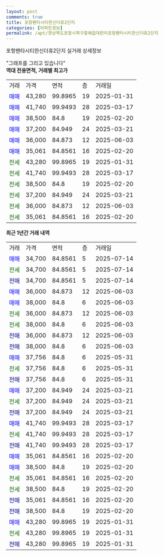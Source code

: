 ```yaml
---
layout: post
comments: true
title: 포항펜타시티한신더휴2단지
categories: [아파트정보]
permalink: /apt/경상북도포항시북구흥해읍대련리포항펜타시티한신더휴2단지
---
```


포항펜타시티한신더휴2단지 실거래 상세정보

<script type="text/javascript">
  google.charts.load('current', {'packages':['line', 'corechart']});
  google.charts.setOnLoadCallback(drawChart);

  function drawChart() {
    var data = new google.visualization.DataTable();
    data.addColumn('date', '거래일');
    data.addColumn('number', "매매");
    data.addColumn('number', "전세");
    data.addColumn('number', "전매");

    data.addRows([[new Date(Date.parse("2025-07-14")), 34700, null, null], [new Date(Date.parse("2025-07-14")), null, 34700, null], [new Date(Date.parse("2025-07-14")), null, null, 34700], [new Date(Date.parse("2025-06-03")), 36000, null, null], [new Date(Date.parse("2025-06-03")), 38000, null, null], [new Date(Date.parse("2025-06-03")), null, 36000, null], [new Date(Date.parse("2025-06-03")), null, 38000, null], [new Date(Date.parse("2025-06-03")), null, null, 36000], [new Date(Date.parse("2025-06-03")), null, null, 38000], [new Date(Date.parse("2025-05-31")), 37756, null, null], [new Date(Date.parse("2025-05-31")), null, 37756, null], [new Date(Date.parse("2025-05-31")), null, null, 37756], [new Date(Date.parse("2025-03-21")), 37200, null, null], [new Date(Date.parse("2025-03-21")), null, 37200, null], [new Date(Date.parse("2025-03-21")), null, null, 37200], [new Date(Date.parse("2025-03-17")), 41740, null, null], [new Date(Date.parse("2025-03-17")), null, 41740, null], [new Date(Date.parse("2025-03-17")), null, null, 41740], [new Date(Date.parse("2025-02-20")), 35061, null, null], [new Date(Date.parse("2025-02-20")), 38500, null, null], [new Date(Date.parse("2025-02-20")), null, 35061, null], [new Date(Date.parse("2025-02-20")), null, 38500, null], [new Date(Date.parse("2025-02-20")), null, null, 35061], [new Date(Date.parse("2025-02-20")), null, null, 38500], [new Date(Date.parse("2025-01-31")), 43280, null, null], [new Date(Date.parse("2025-01-31")), null, 43280, null], [new Date(Date.parse("2025-01-31")), null, null, 43280]]);

    var options = {
      hAxis: {
        format: 'yyyy/MM/dd'
      },    
      lineWidth: 0,
      pointsVisible: true,    
      title: '최근 1년간 유형별 실거래가 분포',
      legend: { position: 'bottom' }
    };

    var formatter = new google.visualization.NumberFormat({pattern:'###,###'} );
    formatter.format(data, 1);
    formatter.format(data, 2);
    
    setTimeout(function() {
        var chart = new google.visualization.LineChart(document.getElementById('columnchart_material'));
        chart.draw(data, (options));
        document.getElementById('loading').style.display = 'none';
    }, 200);
  }
</script>


<div id="loading" style="z-index:20; display: block; margin-left: 0px">"그래프를 그리고 있습니다"</div>
<div id="columnchart_material" style="width: 95%; margin-left: 0px; display: block"></div>
<!-- contents start -->
<b>역대 전용면적, 거래별 최고가</b>
<table class="sortable">
    <tr>
      <td>거래</td>
      <td>가격</td>
      <td>면적</td>
      <td>층</td>
      <td>거래일</td>
    </tr>
        <tr>
          <td><a style="color: blue">매매</a></td>
          <td>43,280</td>
          <td>99.8965</td>
          <td>19</td>
          <td>2025-01-31</td>
        </tr>            <tr>
          <td><a style="color: blue">매매</a></td>
          <td>41,740</td>
          <td>99.9493</td>
          <td>28</td>
          <td>2025-03-17</td>
        </tr>            <tr>
          <td><a style="color: blue">매매</a></td>
          <td>38,500</td>
          <td>84.8</td>
          <td>19</td>
          <td>2025-02-20</td>
        </tr>            <tr>
          <td><a style="color: blue">매매</a></td>
          <td>37,200</td>
          <td>84.949</td>
          <td>24</td>
          <td>2025-03-21</td>
        </tr>            <tr>
          <td><a style="color: blue">매매</a></td>
          <td>36,000</td>
          <td>84.873</td>
          <td>12</td>
          <td>2025-06-03</td>
        </tr>            <tr>
          <td><a style="color: blue">매매</a></td>
          <td>35,061</td>
          <td>84.8561</td>
          <td>16</td>
          <td>2025-02-20</td>
        </tr>        
        <tr>
              <td><a style="color: darkgreen">전세</a></td>
              <td>43,280</td>
              <td>99.8965</td>
              <td>19</td>
              <td>2025-01-31</td>
            </tr>            <tr>
              <td><a style="color: darkgreen">전세</a></td>
              <td>41,740</td>
              <td>99.9493</td>
              <td>28</td>
              <td>2025-03-17</td>
            </tr>            <tr>
              <td><a style="color: darkgreen">전세</a></td>
              <td>38,500</td>
              <td>84.8</td>
              <td>19</td>
              <td>2025-02-20</td>
            </tr>            <tr>
              <td><a style="color: darkgreen">전세</a></td>
              <td>37,200</td>
              <td>84.949</td>
              <td>24</td>
              <td>2025-03-21</td>
            </tr>            <tr>
              <td><a style="color: darkgreen">전세</a></td>
              <td>36,000</td>
              <td>84.873</td>
              <td>12</td>
              <td>2025-06-03</td>
            </tr>            <tr>
              <td><a style="color: darkgreen">전세</a></td>
              <td>35,061</td>
              <td>84.8561</td>
              <td>16</td>
              <td>2025-02-20</td>
            </tr>        
    
</table>

<b>최근 1년간 거래 내역</b>

<table class="sortable">
    <tr>
      <td>거래</td>
      <td>가격</td>
      <td>면적</td>
      <td>층</td>
      <td>거래일</td>
    </tr>
    <tr>
      <td><a style="color: blue">매매</a></td>
      <td>34,700</td>
      <td>84.8561</td>
      <td>5</td>
      <td>2025-07-14</td>
    </tr>          <tr>
      <td><a style="color: darkgreen">전세</a></td>
      <td>34,700</td>
      <td>84.8561</td>
      <td>5</td>
      <td>2025-07-14</td>
    </tr>          <tr>
      <td><a style="color: darkblue">전매</a></td>
      <td>34,700</td>
      <td>84.8561</td>
      <td>5</td>
      <td>2025-07-14</td>
    </tr>          <tr>
      <td><a style="color: blue">매매</a></td>
      <td>36,000</td>
      <td>84.873</td>
      <td>12</td>
      <td>2025-06-03</td>
    </tr>          <tr>
      <td><a style="color: blue">매매</a></td>
      <td>38,000</td>
      <td>84.8</td>
      <td>6</td>
      <td>2025-06-03</td>
    </tr>          <tr>
      <td><a style="color: darkgreen">전세</a></td>
      <td>36,000</td>
      <td>84.873</td>
      <td>12</td>
      <td>2025-06-03</td>
    </tr>          <tr>
      <td><a style="color: darkgreen">전세</a></td>
      <td>38,000</td>
      <td>84.8</td>
      <td>6</td>
      <td>2025-06-03</td>
    </tr>          <tr>
      <td><a style="color: darkblue">전매</a></td>
      <td>36,000</td>
      <td>84.873</td>
      <td>12</td>
      <td>2025-06-03</td>
    </tr>          <tr>
      <td><a style="color: darkblue">전매</a></td>
      <td>38,000</td>
      <td>84.8</td>
      <td>6</td>
      <td>2025-06-03</td>
    </tr>          <tr>
      <td><a style="color: blue">매매</a></td>
      <td>37,756</td>
      <td>84.8</td>
      <td>6</td>
      <td>2025-05-31</td>
    </tr>          <tr>
      <td><a style="color: darkgreen">전세</a></td>
      <td>37,756</td>
      <td>84.8</td>
      <td>6</td>
      <td>2025-05-31</td>
    </tr>          <tr>
      <td><a style="color: darkblue">전매</a></td>
      <td>37,756</td>
      <td>84.8</td>
      <td>6</td>
      <td>2025-05-31</td>
    </tr>          <tr>
      <td><a style="color: blue">매매</a></td>
      <td>37,200</td>
      <td>84.949</td>
      <td>24</td>
      <td>2025-03-21</td>
    </tr>          <tr>
      <td><a style="color: darkgreen">전세</a></td>
      <td>37,200</td>
      <td>84.949</td>
      <td>24</td>
      <td>2025-03-21</td>
    </tr>          <tr>
      <td><a style="color: darkblue">전매</a></td>
      <td>37,200</td>
      <td>84.949</td>
      <td>24</td>
      <td>2025-03-21</td>
    </tr>          <tr>
      <td><a style="color: blue">매매</a></td>
      <td>41,740</td>
      <td>99.9493</td>
      <td>28</td>
      <td>2025-03-17</td>
    </tr>          <tr>
      <td><a style="color: darkgreen">전세</a></td>
      <td>41,740</td>
      <td>99.9493</td>
      <td>28</td>
      <td>2025-03-17</td>
    </tr>          <tr>
      <td><a style="color: darkblue">전매</a></td>
      <td>41,740</td>
      <td>99.9493</td>
      <td>28</td>
      <td>2025-03-17</td>
    </tr>          <tr>
      <td><a style="color: blue">매매</a></td>
      <td>35,061</td>
      <td>84.8561</td>
      <td>16</td>
      <td>2025-02-20</td>
    </tr>          <tr>
      <td><a style="color: blue">매매</a></td>
      <td>38,500</td>
      <td>84.8</td>
      <td>19</td>
      <td>2025-02-20</td>
    </tr>          <tr>
      <td><a style="color: darkgreen">전세</a></td>
      <td>35,061</td>
      <td>84.8561</td>
      <td>16</td>
      <td>2025-02-20</td>
    </tr>          <tr>
      <td><a style="color: darkgreen">전세</a></td>
      <td>38,500</td>
      <td>84.8</td>
      <td>19</td>
      <td>2025-02-20</td>
    </tr>          <tr>
      <td><a style="color: darkblue">전매</a></td>
      <td>35,061</td>
      <td>84.8561</td>
      <td>16</td>
      <td>2025-02-20</td>
    </tr>          <tr>
      <td><a style="color: darkblue">전매</a></td>
      <td>38,500</td>
      <td>84.8</td>
      <td>19</td>
      <td>2025-02-20</td>
    </tr>          <tr>
      <td><a style="color: blue">매매</a></td>
      <td>43,280</td>
      <td>99.8965</td>
      <td>19</td>
      <td>2025-01-31</td>
    </tr>          <tr>
      <td><a style="color: darkgreen">전세</a></td>
      <td>43,280</td>
      <td>99.8965</td>
      <td>19</td>
      <td>2025-01-31</td>
    </tr>          <tr>
      <td><a style="color: darkblue">전매</a></td>
      <td>43,280</td>
      <td>99.8965</td>
      <td>19</td>
      <td>2025-01-31</td>
    </tr>      </table>
<!-- contents end -->    


